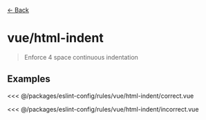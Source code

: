 [&#x2190; Back](./)
# vue/html-indent <badge text="warn" type="warn" vertical="middle"/>

> Enforce 4 space continuous indentation


## Examples

<code-highlight>
 
<div slot="correct">

<<< @/packages/eslint-config/rules/vue/html-indent/correct.vue

</div>

 
<div slot="incorrect">

<<< @/packages/eslint-config/rules/vue/html-indent/incorrect.vue

</div>

 
</code-highlight>

